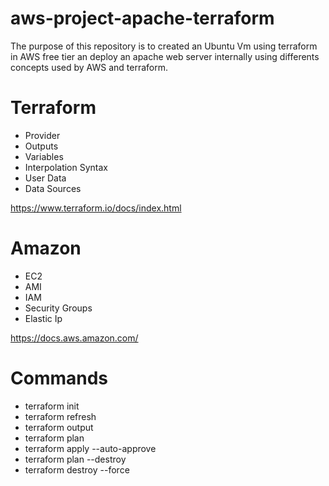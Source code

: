 # aws-project-apache-terraform
The purpose of this repository is to created an Ubuntu Vm using terraform in AWS free tier an deploy an apache web server internally using differents concepts used by AWS and terraform.

# Terraform
- Provider
- Outputs
- Variables
- Interpolation Syntax
- User Data
- Data Sources

https://www.terraform.io/docs/index.html

# Amazon

- EC2
- AMI
- IAM
- Security Groups
- Elastic Ip

https://docs.aws.amazon.com/

# Commands
 - terraform init 
 - terraform refresh
 - terraform output 
 - terraform plan
 - terraform apply --auto-approve
 - terraform plan --destroy
 - terraform destroy --force
